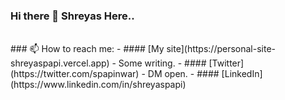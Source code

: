 ### Hi there 👋 Shreyas Here..
<br />
### 📫 How to reach me:
 - #### [My site](https://personal-site-shreyaspapi.vercel.app) - Some writing.
 - #### [Twitter](https://twitter.com/spapinwar) - DM open.
 - #### [LinkedIn](https://www.linkedin.com/in/shreyaspapi)

